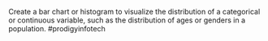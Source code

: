Create a bar chart or histogram to visualize the distribution of a categorical or continuous variable, such as the distribution of ages or genders in a population.
#prodigyinfotech
